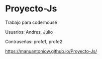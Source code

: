 # Proyecto-Js

Trabajo para coderhouse 

Usuarios: Andres, Julio

Contraseñas: profe1, profe2

https://manuantoniow.github.io/Proyecto-Js/
